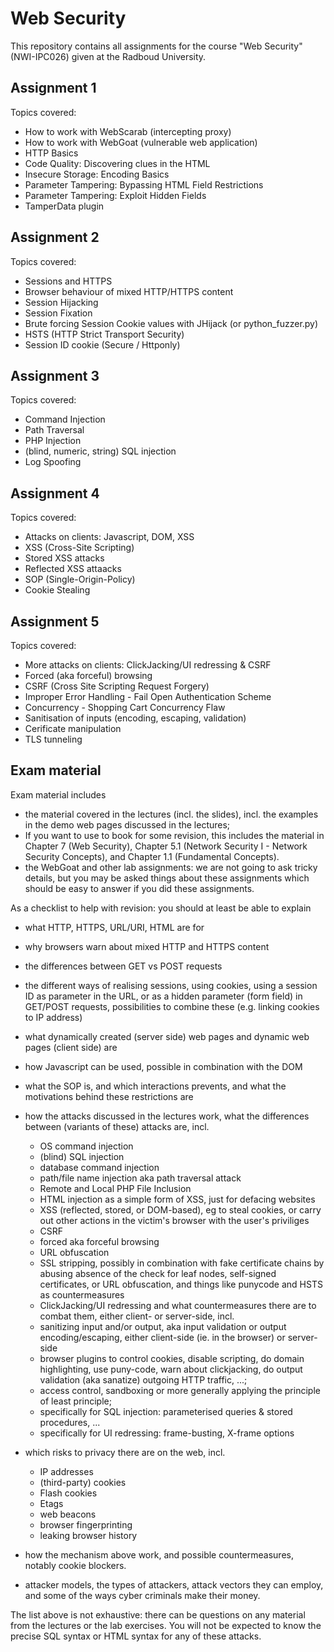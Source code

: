 # Web Security

This repository contains all assignments for the course "Web Security" (NWI-IPC026) given at the Radboud University.

## Assignment 1

Topics covered:

* How to work with WebScarab (intercepting proxy)
* How to work with WebGoat (vulnerable web application)
* HTTP Basics
* Code Quality: Discovering clues in the HTML
* Insecure Storage: Encoding Basics
* Parameter Tampering: Bypassing HTML Field Restrictions
* Parameter Tampering: Exploit Hidden Fields
* TamperData plugin

## Assignment 2

Topics covered:

* Sessions and HTTPS
* Browser behaviour of mixed HTTP/HTTPS content
* Session Hijacking
* Session Fixation
* Brute forcing Session Cookie values with JHijack (or python_fuzzer.py)
* HSTS (HTTP Strict Transport Security)
* Session ID cookie (Secure / Httponly)

## Assignment 3

Topics covered:

* Command Injection
* Path Traversal
* PHP Injection
* (blind, numeric, string) SQL injection
* Log Spoofing

## Assignment 4

Topics covered:

* Attacks on clients: Javascript, DOM, XSS
* XSS (Cross-Site Scripting)
* Stored XSS attacks
* Reflected XSS attaacks
* SOP (Single-Origin-Policy)
* Cookie Stealing

## Assignment 5

Topics covered:

* More attacks on clients: ClickJacking/UI redressing & CSRF
* Forced (aka forceful) browsing
* CSRF (Cross Site Scripting Request Forgery)
* Improper Error Handling - Fail Open Authentication Scheme
* Concurrency - Shopping Cart Concurrency Flaw
* Sanitisation of inputs (encoding, escaping, validation)
* Cerificate manipulation
* TLS tunneling

## Exam material

Exam material includes

* the material covered in the lectures (incl. the slides), incl. the examples in the demo web pages discussed in the lectures;
* If you want to use to book for some revision, this includes the material in Chapter 7 (Web Security), Chapter 5.1 (Network Security I - Network Security Concepts), and Chapter 1.1 (Fundamental Concepts).
* the WebGoat and other lab assignments: we are not going to ask tricky details, but you may be asked things about these assignments which should be easy to answer if you did these assignments.

As a checklist to help with revision: you should at least be able to explain

* what HTTP, HTTPS, URL/URI, HTML are for
* why browsers warn about mixed HTTP and HTTPS content
* the differences between GET vs POST requests
* the different ways of realising sessions, using cookies, using a session ID as parameter in the URL, or as a hidden parameter (form field) in GET/POST requests, possibilities to combine these (e.g. linking cookies to IP address)
* what dynamically created (server side) web pages and dynamic web pages (client side) are
* how Javascript can be used, possible in combination with the DOM
* what the SOP is, and which interactions prevents, and what the motivations behind these restrictions are
* how the attacks discussed in the lectures work, what the differences between (variants of these) attacks are, incl.

	* OS command injection
	* (blind) SQL injection
	* database command injection
	* path/file name injection aka path traversal attack
	* Remote and Local PHP File Inclusion
	* HTML injection as a simple form of XSS, just for defacing websites
	* XSS (reflected, stored, or DOM-based), eg to steal cookies, or carry out other actions in the victim's browser with the user's priviliges
	* CSRF
	* forced aka forceful browsing
	* URL obfuscation
	* SSL stripping, possibly in combination with fake certificate chains by abusing absence of the check for leaf nodes, self-signed certificates, or URL obfuscation, and things like punycode and HSTS as countermeasures
	* ClickJacking/UI redressing
	and what countermeasures there are to combat them, either client- or server-side, incl.
	* sanitizing input and/or output, aka input validation or output encoding/escaping, either client-side (ie. in the browser) or server-side
	* browser plugins to control cookies, disable scripting, do domain highlighting, use puny-code, warn about clickjacking, do output validation (aka sanatize) outgoing HTTP traffic, ...;
	* access control, sandboxing or more generally applying the principle of least principle;
	* specifically for SQL injection: parameterised queries & stored procedures, ...
	* specifically for UI redressing: frame-busting, X-frame options
* which risks to privacy there are on the web, incl.
	* IP addresses
	* (third-party) cookies
	* Flash cookies
	* Etags
	* web beacons
	* browser fingerprinting
	* leaking browser history
* how the mechanism above work, and possible countermeasures, notably cookie blockers.
* attacker models, the types of attackers, attack vectors they can employ, and some of the ways cyber criminals make their money.

The list above is not exhaustive: there can be questions on any material from the lectures or the lab exercises. You will not be expected to know the precise SQL syntax or HTML syntax for any of these attacks.